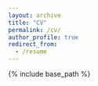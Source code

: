 ```yaml
---
layout: archive
title: "CV"
permalink: /cv/
author_profile: true
redirect_from:
  - /resume
---
```


{% include base_path %}

<object data="{{ site.baseurl }}/files/cv_example.pdf" width="1000" height="1000" type='application/pdf'></object>

